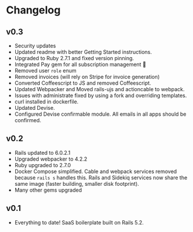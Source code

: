 # Changelog

## v0.3
* Security updates
* Updated readme with better Getting Started instructions.
* Upgraded to Ruby 2.7.1 and fixed version pinning.
* Integrated Pay gem for all subscription management :tada:
* Removed user `role` enum
* Removed invoices (will rely on Stripe for invoice generation)
* Converted Coffeescript to JS and removed Coffeescript.
* Updated Webpacker and Moved rails-ujs and actioncable to webpack.
* Issues with administrate fixed by using a fork and overriding templates.
* curl installed in dockerfile.
* Updated Devise.
* Configured Devise confirmable module. All emails in all apps should be confirmed.

## v0.2
* Rails updated to 6.0.2.1
* Upgraded webpacker to 4.2.2
* Ruby upgraded to 2.7.0
* Docker Compose simplified. Cable and webpack services removed because `rails s` handles this. Rails and Sidekiq services now share the same image (faster building, smaller disk footprint).
* Many other gems upgraded

## v0.1
* Everything to date! SaaS boilerplate built on Rails 5.2.
